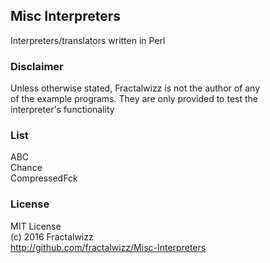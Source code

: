 ## Misc Interpreters
Interpreters/translators written in Perl

### Disclaimer
Unless otherwise stated, Fractalwizz is not the author of any<br>
of the example programs. They are only provided to test the<br>
interpreter's functionality

### List
ABC<br>
Chance<br>
CompressedFck

### License
MIT License<br>
(c) 2016 Fractalwizz<br>
http://github.com/fractalwizz/Misc-Interpreters